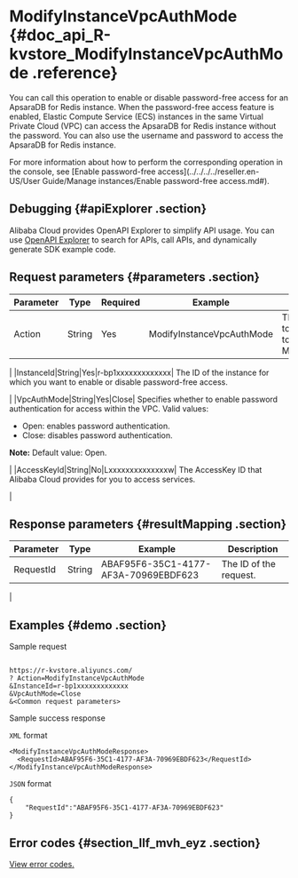 # ModifyInstanceVpcAuthMode {#doc_api_R-kvstore_ModifyInstanceVpcAuthMode .reference}

You can call this operation to enable or disable password-free access for an ApsaraDB for Redis instance. When the password-free access feature is enabled, Elastic Compute Service \(ECS\) instances in the same Virtual Private Cloud \(VPC\) can access the ApsaraDB for Redis instance without the password. You can also use the username and password to access the ApsaraDB for Redis instance.

For more information about how to perform the corresponding operation in the console, see [Enable password-free access](../../../../reseller.en-US/User Guide/Manage instances/Enable password-free access.md#).

## Debugging {#apiExplorer .section}

Alibaba Cloud provides OpenAPI Explorer to simplify API usage. You can use [OpenAPI Explorer](https://api.aliyun.com/#product=R-kvstore&api=ModifyInstanceVpcAuthMode) to search for APIs, call APIs, and dynamically generate SDK example code.

## Request parameters {#parameters .section}

|Parameter|Type|Required|Example|Description|
|---------|----|--------|-------|-----------|
|Action|String|Yes|ModifyInstanceVpcAuthMode| The operation that you want to perform. Set this parameter to ModifyInstanceVpcAuthMode.

 |
|InstanceId|String|Yes|r-bp1xxxxxxxxxxxxx| The ID of the instance for which you want to enable or disable password-free access.

 |
|VpcAuthMode|String|Yes|Close| Specifies whether to enable password authentication for access within the VPC. Valid values:

 -   Open: enables password authentication.
-   Close: disables password authentication.

 **Note:** Default value: Open.

 |
|AccessKeyId|String|No|Lxxxxxxxxxxxxxxw| The AccessKey ID that Alibaba Cloud provides for you to access services.

 |

## Response parameters {#resultMapping .section}

|Parameter|Type|Example|Description|
|---------|----|-------|-----------|
|RequestId|String|ABAF95F6-35C1-4177-AF3A-70969EBDF623| The ID of the request.

 |

## Examples {#demo .section}

Sample request

``` {#request_demo}

https://r-kvstore.aliyuncs.com/
? Action=ModifyInstanceVpcAuthMode
&InstanceId=r-bp1xxxxxxxxxxxxx
&VpcAuthMode=Close
&<Common request parameters>

```

Sample success response

`XML` format

``` {#xml_return_success_demo}
<ModifyInstanceVpcAuthModeResponse>
  <RequestId>ABAF95F6-35C1-4177-AF3A-70969EBDF623</RequestId>
</ModifyInstanceVpcAuthModeResponse>

```

`JSON` format

``` {#json_return_success_demo}
{
	"RequestId":"ABAF95F6-35C1-4177-AF3A-70969EBDF623"
}
```

## Error codes {#section_llf_mvh_eyz .section}

[View error codes.](https://error-center.aliyun.com/status/product/R-kvstore)

